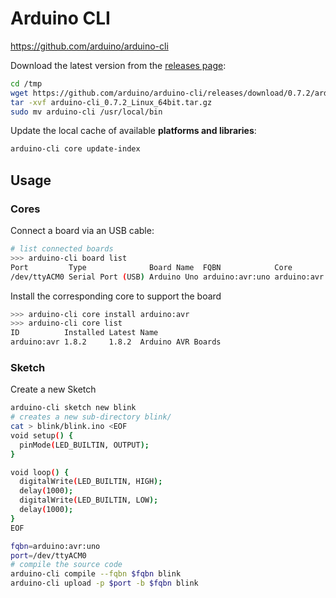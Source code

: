 # Arduino CLI

<https://github.com/arduino/arduino-cli>

Download the latest version from the [releases page][aclir]:

[aclir]: https://github.com/arduino/arduino-cli/releases

```bash
cd /tmp
wget https://github.com/arduino/arduino-cli/releases/download/0.7.2/arduino-cli_0.7.2_Linux_64bit.tar.gz
tar -xvf arduino-cli_0.7.2_Linux_64bit.tar.gz
sudo mv arduino-cli /usr/local/bin
```

Update the local cache of available **platforms and libraries**:

```bash
arduino-cli core update-index
```

## Usage

### Cores

Connect a board via an USB cable:

```bash
# list connected boards
>>> arduino-cli board list
Port         Type              Board Name  FQBN            Core
/dev/ttyACM0 Serial Port (USB) Arduino Uno arduino:avr:uno arduino:avr
```

Install the corresponding core to support the board

```bash
>>> arduino-cli core install arduino:avr
>>> arduino-cli core list
ID          Installed Latest Name
arduino:avr 1.8.2     1.8.2  Arduino AVR Boards
```

### Sketch


Create a new Sketch

```bash
arduino-cli sketch new blink
# creates a new sub-directory blink/ 
cat > blink/blink.ino <EOF
void setup() {
  pinMode(LED_BUILTIN, OUTPUT);
}

void loop() {
  digitalWrite(LED_BUILTIN, HIGH);
  delay(1000);
  digitalWrite(LED_BUILTIN, LOW);
  delay(1000);
}
EOF
```

```bash
fqbn=arduino:avr:uno
port=/dev/ttyACM0
# compile the source code
arduino-cli compile --fqbn $fqbn blink
arduino-cli upload -p $port -b $fqbn blink
```
